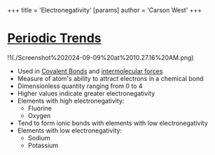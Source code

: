 +++
 title = 'Electronegativity'
[params]
	author = 'Carson West'
+++
# [Periodic Trends](./../periodic-trends/)
!1(./Screenshot%202024-09-09%20at%2010.27.16%20AM.png)
- Used in [Covalent Bonds](./../covalent-bonds/) and [intermolecular forces](./../intermolecular-forces/)
 - Measure of atom's ability to attract electrons in a chemical bond
 - Dimensionless quantity ranging from 0 to 4
 - Higher values indicate greater electronegativity
- Elements with high electronegativity:
	 - Fluorine
	 - Oxygen
 - Tend to form ionic bonds with elements with low electronegativity
- Elements with low electronegativity:
	 - Sodium
	 - Potassium